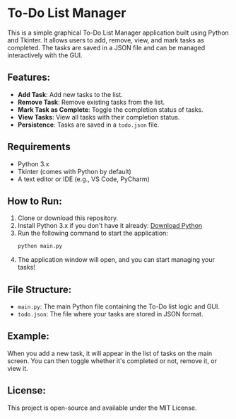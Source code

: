 # To-Do List Manager

This is a simple graphical To-Do List Manager application built using Python and Tkinter. It allows users to add, remove, view, and mark tasks as completed. The tasks are saved in a JSON file and can be managed interactively with the GUI.

## Features:
- **Add Task**: Add new tasks to the list.
- **Remove Task**: Remove existing tasks from the list.
- **Mark Task as Complete**: Toggle the completion status of tasks.
- **View Tasks**: View all tasks with their completion status.
- **Persistence**: Tasks are saved in a `todo.json` file.

## Requirements
- Python 3.x
- Tkinter (comes with Python by default)
- A text editor or IDE (e.g., VS Code, PyCharm)

## How to Run:
1. Clone or download this repository.
2. Install Python 3.x if you don't have it already: [Download Python](https://www.python.org/downloads/)
3. Run the following command to start the application:
    ```bash
    python main.py
    ```
4. The application window will open, and you can start managing your tasks!

## File Structure:
- `main.py`: The main Python file containing the To-Do list logic and GUI.
- `todo.json`: The file where your tasks are stored in JSON format.

## Example:
When you add a new task, it will appear in the list of tasks on the main screen. You can then toggle whether it's completed or not, remove it, or view it.

## License:
This project is open-source and available under the MIT License.
